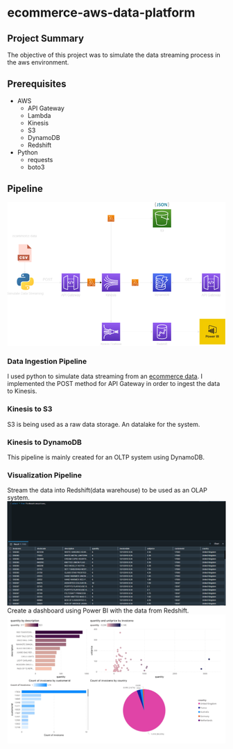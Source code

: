 # ecommerce-aws-data-platform

## Project Summary
The objective of this project was to simulate the data streaming process in the aws environment.

## Prerequisites
- AWS
  - API Gateway
  - Lambda
  - Kinesis
  - S3
  - DynamoDB
  - Redshift
- Python
  - requests
  - boto3

## Pipeline
![pipeline](assets/pipeline.png)

### Data Ingestion Pipeline
I used python to simulate data streaming from an [ecommerce data](https://www.kaggle.com/carrie1/ecommerce-data). I implemented  the POST method for API Gateway in order to ingest the data to Kinesis.

### Kinesis to S3
S3 is being used as a raw data storage. An datalake for the system.
### Kinesis to DynamoDB
This pipeline is mainly created for an OLTP system using DynamoDB.

### Visualization Pipeline
Stream the data into Redshift(data warehouse) to be used as an OLAP system.
![redshift](assets/redshift-table.png)
Create a dashboard using Power BI with the data from Redshift.
![dashboard](assets/ecommerce-bi.jpg)
